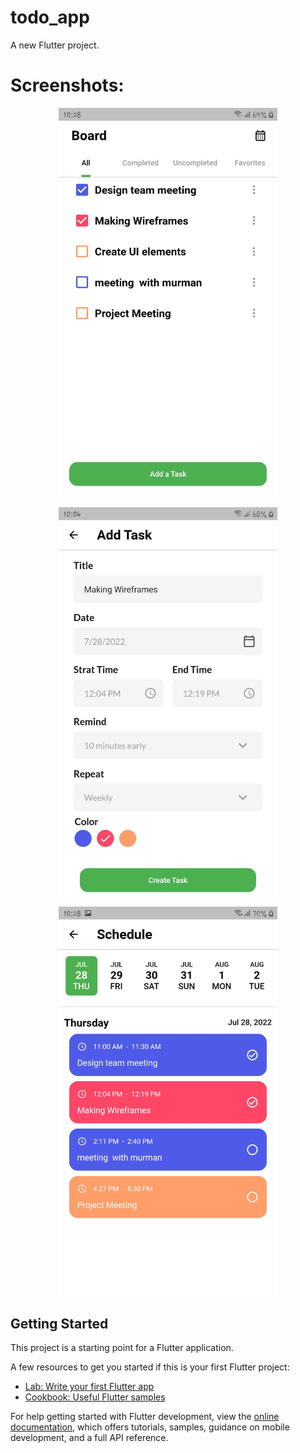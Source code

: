 # todo_app

A new Flutter project.

# Screenshots:

<p align="center">
  <img src="home.jpg" width="350" title="1- Home screen">
</p>

<p align="center">
  <img src="create_Task.jpg" width="350" title="2- Create task screen">
</p>

<p align="center">
  <img src="schadule.jpg" width="350" title="3- Schedule screen">
</p>



## Getting Started

This project is a starting point for a Flutter application.

A few resources to get you started if this is your first Flutter project:

- [Lab: Write your first Flutter app](https://docs.flutter.dev/get-started/codelab)
- [Cookbook: Useful Flutter samples](https://docs.flutter.dev/cookbook)

For help getting started with Flutter development, view the
[online documentation](https://docs.flutter.dev/), which offers tutorials,
samples, guidance on mobile development, and a full API reference.
